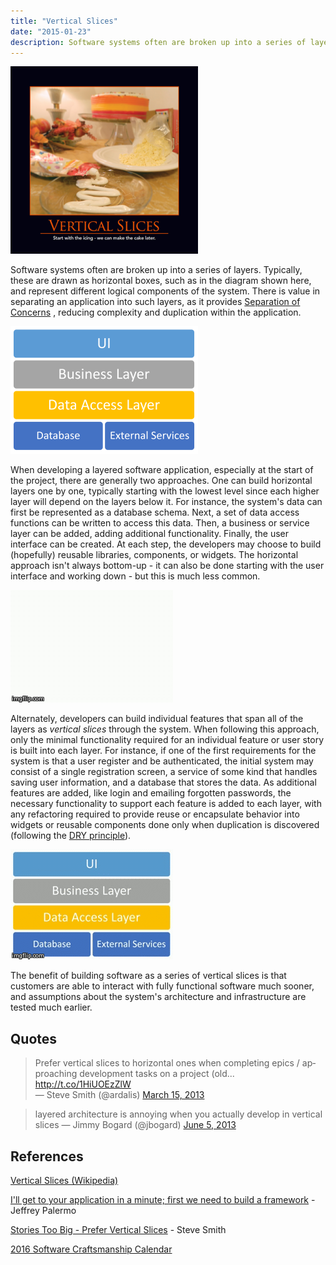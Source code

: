```yaml
---
title: "Vertical Slices"
date: "2015-01-23"
description: Software systems often are broken up into a series of layers. Typically, these are drawn as horizontal boxes.
---
```


![Vertical Slices](images/VerticalSlices-400x400-300x300.png)

Software systems often are broken up into a series of layers. Typically, these are drawn as horizontal boxes, such as in the diagram shown here, and represent different logical components of the system. There is value in separating an application into such layers, as it provides [Separation of Concerns](http://deviq.com/separation-of-concerns/) , reducing complexity and duplication within the application.

![Typical Application Layers](images/Application-Layers-300x204.png)

When developing a layered software application, especially at the start of the project, there are generally two approaches. One can build horizontal layers one by one, typically starting with the lowest level since each higher layer will depend on the layers below it. For instance, the system's data can first be represented as a database schema. Next, a set of data access functions can be written to access this data. Then, a business or service layer can be added, adding additional functionality. Finally, the user interface can be created. At each step, the developers may choose to build (hopefully) reusable libraries, components, or widgets. The horizontal approach isn't always bottom-up - it can also be done starting with the user interface and working down - but this is much less common.

![Horizontal Layers](images/HorizontalSlices.gif)

Alternately, developers can build individual features that span all of the layers as _vertical slices_ through the system. When following this approach, only the minimal functionality required for an individual feature or user story is built into each layer. For instance, if one of the first requirements for the system is that a user register and be authenticated, the initial system may consist of a single registration screen, a service of some kind that handles saving user information, and a database that stores the data. As additional features are added, like login and emailing forgotten passwords, the necessary functionality to support each feature is added to each layer, with any refactoring required to provide reuse or encapsulate behavior into widgets or reusable components done only when duplication is discovered (following the [DRY principle](http://deviq.com/don-t-repeat-yourself/)).

![Vertical Slices](images/VerticalSlices.gif)

The benefit of building software as a series of vertical slices is that customers are able to interact with fully functional software much sooner, and assumptions about the system's architecture and infrastructure are tested much earlier.

## Quotes

<blockquote class="twitter-tweet" lang="en">Prefer vertical slices to horizontal ones when completing epics / approaching development tasks on a project (old... <a href="http://t.co/1HiUOEzZlW">http://t.co/1HiUOEzZlW</a><div></div>— Steve Smith (@ardalis) <a href="https://twitter.com/ardalis/status/312570148504629249">March 15, 2013</a></blockquote>
<script src="//platform.twitter.com/widgets.js" async charset="utf-8"></script>

<blockquote class="twitter-tweet" lang="en">layered architecture is annoying when you actually develop in vertical slices — Jimmy Bogard (@jbogard) <a href="https://twitter.com/jbogard/status/342344297854685184">June 5, 2013</a></blockquote>

<script src="//platform.twitter.com/widgets.js" async charset="utf-8"></script>

## References

[Vertical Slices (Wikipedia)](http://en.wikipedia.org/wiki/Vertical_slice)

[I'll get to your application in a minute; first we need to build a framework](http://jeffreypalermo.com/blog/i-ll-get-to-your-application-in-a-minute-first-we-need-to-build-the-framework/) - Jeffrey Palermo

[Stories Too Big - Prefer Vertical Slices](http://ardalis.com/stories-too-big-ndash-vertical-slices) - Steve Smith

[2016 Software Craftsmanship Calendar](http://amzn.to/1NI2m22)
